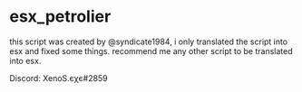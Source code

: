 # esx_petrolier

this script was created by @syndicate1984, i only translated the script into esx and fixed some things. recommend me any other script to be translated into esx.

Discord: XenoS.єχє#2859
